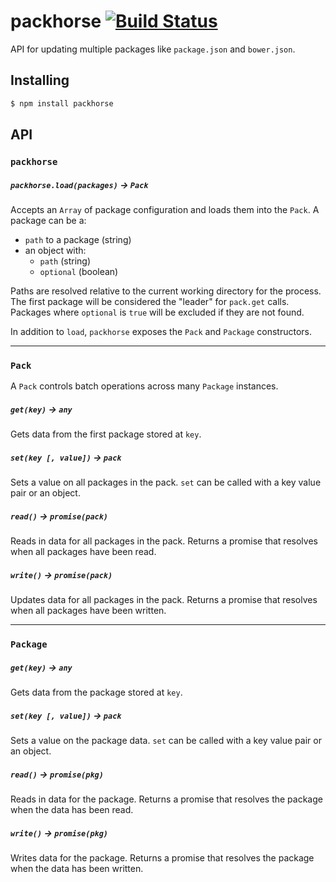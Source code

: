 # packhorse [![Build Status](https://travis-ci.org/bendrucker/packhorse.svg?branch=master)](https://travis-ci.org/bendrucker/packhorse)

API for updating multiple packages like `package.json` and `bower.json`.

## Installing

```bash
$ npm install packhorse
```

## API

### `packhorse`

##### `packhorse.load(packages)` -> `Pack`

Accepts an `Array` of package configuration and loads them into the `Pack`. A package can be a:

* `path` to a package (string)
* an object with:
  * `path` (string)
  * `optional` (boolean)

Paths are resolved relative to the current working directory for the process. The first package will be considered the "leader" for `pack.get` calls. Packages where `optional` is `true` will be excluded if they are not found.

In addition to `load`, `packhorse` exposes the `Pack` and `Package` constructors.

<hr>

### `Pack`

A `Pack` controls batch operations across many `Package` instances.

##### `get(key)` -> `any`

Gets data from the first package stored at `key`. 

##### `set(key [, value])` -> `pack`

Sets a value on all packages in the pack. `set` can be called with a key value pair or an object.

##### `read()` -> `promise(pack)`

Reads in data for all packages in the pack. Returns a promise that resolves when all packages have been read.

##### `write()` -> `promise(pack)`

Updates data for all packages in the pack. Returns a promise that resolves when all packages have been written.

<hr>

### `Package`

##### `get(key)` -> `any`

Gets data from the package stored at `key`. 

##### `set(key [, value])` -> `pack`

Sets a value on the package data. `set` can be called with a key value pair or an object.

##### `read()` -> `promise(pkg)`

Reads in data for the package. Returns a promise that resolves the package when the data has been read.

##### `write()` -> `promise(pkg)`

Writes data for the package. Returns a promise that resolves the package when the data has been written.
